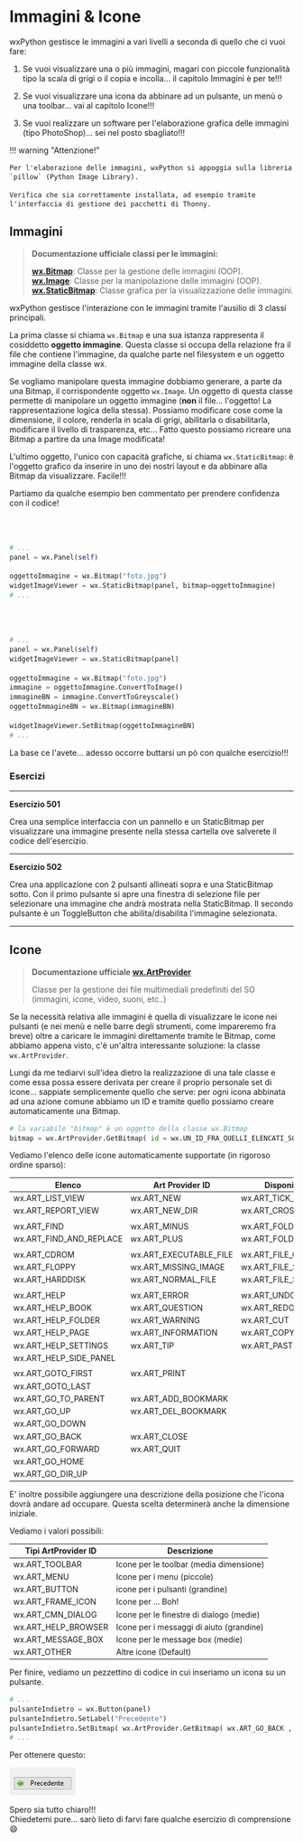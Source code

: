 # Immagini & Icone

wxPython gestisce le immagini a vari livelli a seconda di quello che ci vuoi fare:

1. Se vuoi visualizzare una o più immagini, magari con piccole funzionalità tipo la scala di grigi o il copia e incolla... il capitolo Immagini è per te!!!

2. Se vuoi visualizzare una icona da abbinare ad un pulsante, un menù o una toolbar...  vai al capitolo Icone!!! 

3. Se vuoi realizzare un software per l'elaborazione grafica delle immagini (tipo PhotoShop)... sei nel posto sbagliato!!!


!!! warning "Attenzione!"

    Per l'elaborazione delle immagini, wxPython si appoggia sulla libreria `pillow` (Python Image Library). 
    
    Verifica che sia correttamente installata, ad esempio tramite l'interfaccia di gestione dei pacchetti di Thonny.
  

<!-- ############################################################################################################################# -->
## Immagini

> **Documentazione ufficiale classi per le immagini:**
> 
> **<a href="https://docs.wxpython.org/wx.Bitmap.html" target="_blank">wx.Bitmap</a>**: Classe per la gestione delle immagini (OOP).<br>
> **<a href="https://docs.wxpython.org/wx.Image.html" target="_blank">wx.Image</a>**: Classe per la manipolazione delle immagini (OOP).<br>
> **<a href="https://docs.wxpython.org/wx.StaticBitmap.html" target="_blank">wx.StaticBitmap</a>**: Classe grafica per la visualizzazione delle immagini.<br>


wxPython gestisce l'interazione con le immagini tramite l'ausilio di 3 classi principali. 

La prima classe si chiama `wx.Bitmap` e una sua istanza rappresenta il cosiddetto **oggetto immagine**. Questa classe si occupa
della relazione fra il file che contiene l'immagine, da qualche parte nel filesystem e un oggetto immagine della classe wx.

Se vogliamo manipolare questa immagine dobbiamo generare, a parte da una Bitmap, il corrispondente oggetto `wx.Image`.
Un oggetto di questa classe permette di manipolare un oggetto immagine (**non** il file... l'oggetto! La rappresentazione logica della stessa).
Possiamo modificare cose come la dimensione, il colore, renderla in scala di grigi, abilitarla o disabilitarla, modificare il livello di trasparenza, etc...
Fatto questo possiamo ricreare una Bitmap a partire da una Image modificata!

L'ultimo oggetto, l'unico con capacità grafiche, si chiama `wx.StaticBitmap`: è l'oggetto grafico da inserire in uno dei nostri layout e da abbinare alla Bitmap
da visualizzare. Facile!!!

Partiamo da qualche esempio ben commentato per prendere confidenza con il codice!


<br>
<br>

``` py title="Esempio 1: visualizzare una immagine"
# ...
panel = wx.Panel(self)

oggettoImmagine = wx.Bitmap("foto.jpg")
widgetImageViewer = wx.StaticBitmap(panel, bitmap=oggettoImmagine) 
# ...
```

<br>
<br>



``` py title="Esempio 2: visualizzare una immagine in scala di grigi"
# ...
panel = wx.Panel(self)
widgetImageViewer = wx.StaticBitmap(panel)

oggettoImmagine = wx.Bitmap("foto.jpg")
immagine = oggettoImmagine.ConvertToImage()
immagineBN = immagine.ConvertToGreyscale()
oggettoImmagineBN = wx.Bitmap(immagineBN)

widgetImageViewer.SetBitmap(oggettoImmagineBN)
# ...
```

La base ce l'avete... adesso occorre buttarsi un pò con qualche esercizio!!!



### Esercizi

----------------------------------------------------------------------------------------------------------------------

**Esercizio 501**

Crea una semplice interfaccia con un pannello e un StaticBitmap per
visualizzare una immagine presente nella stessa cartella ove salverete
il codice dell'esercizio.


----------------------------------------------------------------------------------------------------------------------


**Esercizio 502**

Crea una applicazione con 2 pulsanti allineati sopra e una StaticBitmap
sotto. Con il primo pulsante si apre una finestra di selezione file per
selezionare una immagine che andrà mostrata nella StaticBitmap. Il
secondo pulsante è un ToggleButton che abilita/disabilita l'immagine
selezionata.

----------------------------------------------------------------------------------------------------------------------


<!-- ############################################################################################################################# -->
## Icone


> **Documentazione ufficiale <a href="https://docs.wxpython.org/wx.ArtProvider.html" target="_blank">wx.ArtProvider</a>**
> 
> Classe per la gestione dei file multimediali predefiniti del SO (immagini, icone, video, suoni, etc..)


Se la necessità relativa alle immagini è quella di visualizzare le icone
nei pulsanti (e nei menù e nelle barre degli strumenti, come impareremo
fra breve) oltre a caricare le immagini direttamente tramite le Bitmap,
come abbiamo appena visto, c'è un'altra interessante soluzione: la
classe `wx.ArtProvider`. 

Lungi da me tediarvi sull'idea dietro la realizzazione di una tale classe e come essa possa essere derivata per
creare il proprio personale set di icone... sappiate semplicemente
quello che serve: per ogni icona abbinata ad una azione comune abbiamo
un ID e tramite quello possiamo creare automaticamente una Bitmap.

``` python
# la variabile "bitmap" è un oggetto della classe wx.Bitmap
bitmap = wx.ArtProvider.GetBitmap( id = wx.UN_ID_FRA_QUELLI_ELENCATI_SOTTO , client=wx.UN_VALORE_PER_ILPOSIZIONAMENTO, size = wx.DefaultSize )
```

Vediamo l'elenco delle icone automaticamente supportate (in rigoroso ordine sparso):


| Elenco                     | Art Provider ID            | Disponibili              |
|----------------------------|----------------------------|--------------------------|
| wx.ART_LIST_VIEW | wx.ART_NEW | wx.ART_TICK_MARK |
| wx.ART_REPORT_VIEW | wx.ART_NEW_DIR | wx.ART_CROSS_MARK |
| | | |
| wx.ART_FIND | wx.ART_MINUS | wx.ART_FOLDER |
| wx.ART_FIND_AND_REPLACE | wx.ART_PLUS | wx.ART_FOLDER_OPEN |
| | | |
| wx.ART_CDROM | wx.ART_EXECUTABLE_FILE | wx.ART_FILE_OPEN |
| wx.ART_FLOPPY | wx.ART_MISSING_IMAGE | wx.ART_FILE_SAVE |
| wx.ART_HARDDISK | wx.ART_NORMAL_FILE | wx.ART_FILE_SAVE_AS |
| | | |
| wx.ART_HELP | wx.ART_ERROR | wx.ART_UNDO |
| wx.ART_HELP_BOOK | wx.ART_QUESTION | wx.ART_REDO |
| wx.ART_HELP_FOLDER | wx.ART_WARNING | wx.ART_CUT |
| wx.ART_HELP_PAGE | wx.ART_INFORMATION | wx.ART_COPY |
| wx.ART_HELP_SETTINGS | wx.ART_TIP | wx.ART_PASTE |
| wx.ART_HELP_SIDE_PANEL | | | wx.ART_DELETE |
| | | |
| wx.ART_GOTO_FIRST | wx.ART_PRINT | |
| wx.ART_GOTO_LAST | |
| wx.ART_GO_TO_PARENT | wx.ART_ADD_BOOKMARK | |
| wx.ART_GO_UP | wx.ART_DEL_BOOKMARK | |
| wx.ART_GO_DOWN | | |
| wx.ART_GO_BACK | wx.ART_CLOSE | |
| wx.ART_GO_FORWARD | wx.ART_QUIT | |
| wx.ART_GO_HOME | | |
| wx.ART_GO_DIR_UP | | | 
 
E' inoltre possibile aggiungere una descrizione della posizione che l'icona dovrà andare ad occupare. Questa scelta determinerà anche la dimensione iniziale.

Vediamo i valori possibili:


| Tipi ArtProvider ID   | Descrizione                                |
|-----------------------|--------------------------------------------|
| wx.ART_TOOLBAR        | Icone per le toolbar (media dimensione)    |
| wx.ART_MENU           | Icone per i menu (piccole)                 |
| wx.ART_BUTTON         | icone per i pulsanti (grandine)            |
| wx.ART_FRAME_ICON     | Icone per ... Boh!                         |
| wx.ART_CMN_DIALOG     | Icone per le finestre di dialogo (medie)   |
| wx.ART_HELP_BROWSER   | Icone per i messaggi di aiuto (grandine)   |
| wx.ART_MESSAGE_BOX    | Icone per le message box (medie)           |
| wx.ART_OTHER          | Altre icone (Default)                      |


Per finire, vediamo un pezzettino di codice in cui inseriamo un icona su un pulsante.

``` python
# ...
pulsanteIndietro = wx.Button(panel)
pulsanteIndietro.SetLabel("Precedente")
pulsanteIndietro.SetBitmap( wx.ArtProvider.GetBitmap( wx.ART_GO_BACK , wx.ART_MENU ) )
# ...
```

Per ottenere questo:

![Pulsante Indietro](images/pulsanteIndietro.png "Pulsante Indietro")


Spero sia tutto chiaro!!!<br>
Chiedetemi pure... sarò lieto di farvi fare qualche esercizio di comprensione :smile:

<br>
<br>
<br>

